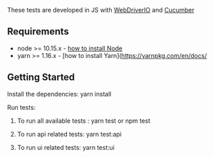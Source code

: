   
These tests are developed in JS with [WebDriverIO](http://webdriver.io/) and [Cucumber](https://cucumber.io/)  

Requirements
---------------

- node >= 10.15.x - [how to install Node](https://nodejs.org/en/download/)
- yarn >= 1.16.x - [how to install Yarn](https://yarnpkg.com/en/docs/

Getting Started
---------------

Install the dependencies:
        yarn install

Run tests:
1. To run all available tests :
    yarn test 
    or 
    npm test
    
2. To run api related tests:    yarn test:api
     
3. To run ui related tests:     yarn test:ui
    
